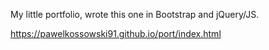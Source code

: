 
My little portfolio, wrote this one in Bootstrap and jQuery/JS.

https://pawelkossowski91.github.io/port/index.html

